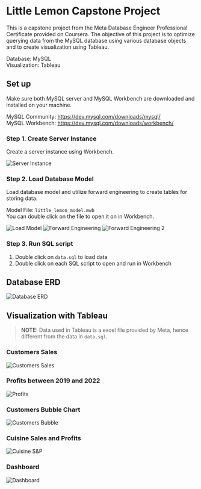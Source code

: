 # Little Lemon Capstone Project

This is a capstone project from the Meta Database Engineer Professional Certificate provided on Coursera. The objective of this project is to optimize querying data from the MySQL database using various database objects and to create visualization using Tableau.

Database: MySQL
<br>Visualization: Tableau

## Set up

Make sure both MySQL server and MySQL Workbench are downloaded and installed on your machine.

MySQL Community: https://dev.mysql.com/downloads/mysql/
<br>MySQL Workbench: https://dev.mysql.com/downloads/workbench/

### Step 1. Create Server Instance

Create a server instance using Workbench.

![Server Instance](./images/setup/01_server_instance.png)

### Step 2. Load Database Model

Load database model and utilize forward engineering to create tables for storing data.

Model File: `little_lemon_model.mwb`
<br>You can double click on the file to open it on in Workbench.

![Load Model](./images/setup/02_load_modal.png)
![Forward Engineering](./images/setup/03_forward_engineering.png)
![Forward Engineering 2](./images/setup/04_forward_engineering_2.png)

### Step 3. Run SQL script

1. Double click on `data.sql` to load data
2. Double click on each SQL script to open and run in Workbench

## Database ERD

![Database ERD](./images/db_model.png)

## Visualization with Tableau

> **NOTE:** Data used in Tableau is a excel file provided by Meta, hence different from the data in `data.sql`.

### Customers Sales

![Customers Sales](./images/customers_sales.png)

### Profits between 2019 and 2022

![Profits](./images/profits_chart.png)

### Customers Bubble Chart

![Customers Bubble](./images/customer_bubble_chart.png)

### Cuisine Sales and Profits

![Cuisine S&P](./images/cuisine_s&p.png)

### Dashboard

![Dashboard](./images/sales_dashboard.png)
